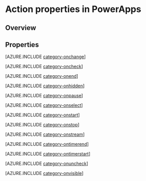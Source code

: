 <properties
    pageTitle="Action properties | Microsoft PowerApps"
    description="Reference material for properties such as OnSelect, OnChange, and OnVisible"
    services=""
    suite="powerapps"
    documentationCenter="na"
    authors="aftowen"
    manager="erikre"
    editor=""
    tags=""/>

<tags
   ms.service="powerapps"
   ms.devlang="na"
   ms.topic="article"
   ms.tgt_pltfrm="na"
   ms.workload="na"
   ms.date="02/29/2016"
   ms.author="anneta"/>

# Action properties in PowerApps #

## Overview ##

## Properties ##

[AZURE.INCLUDE [category-onchange](../../includes/category-onchange.md)]

[AZURE.INCLUDE [category-oncheck](../../includes/category-oncheck.md)]

[AZURE.INCLUDE [category-onend](../../includes/category-onend.md)]

[AZURE.INCLUDE [category-onhidden](../../includes/category-onhidden.md)]

[AZURE.INCLUDE [category-onpause](../../includes/category-onpause.md)]

[AZURE.INCLUDE [category-onselect](../../includes/category-onselect.md)]

[AZURE.INCLUDE [category-onstart](../../includes/category-onstart.md)]

[AZURE.INCLUDE [category-onstop](../../includes/category-onstop.md)]

[AZURE.INCLUDE [category-onstream](../../includes/category-onstream.md)]

[AZURE.INCLUDE [category-ontimerend](../../includes/category-ontimerend.md)]

[AZURE.INCLUDE [category-ontimerstart](../../includes/category-ontimerstart.md)]

[AZURE.INCLUDE [category-onuncheck](../../includes/category-onuncheck.md)]

[AZURE.INCLUDE [category-onvisible](../../includes/category-onvisible.md)]
